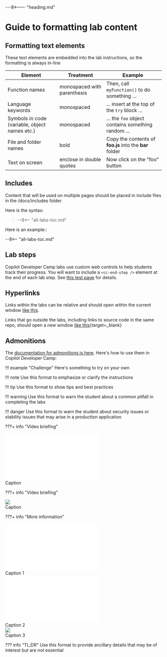---8<--- "heading.md"

# Guide to formatting lab content

## Formatting text elements

These text elements are embedded into the lab instructions, so the formatting is always in-line

| Element | Treatment | Example |
|---|---|---|
| Function names | monospaced with parenthesis | Then, call `myFunction()` to do something ... |
| Language keywords | monospaced | ... insert at the top of the `try` block ... |
| Symbols in code (variable, object names etc.) | monospaced | ... the `foo` object contains something random ... |
| File and folder names | bold |  Copy the contents of **foo.js** into the **bar** folder |
| Text on screen | enclose in double quotes | Now click on the "foo" button |

## Includes

Content that will be used on multiple pages should be placed in include files in the /docs/includes folder.

Here is the syntax:

<blockquote>--8<-- "all-labs-toc.md"</blockquote>

Here is an example::

--8<-- "all-labs-toc.md"

## Lab steps

Copilot Developer Camp labs use custom web controls to help students track their progress. You will want to include a `<cc-end-step />` element at the end of each lab step. See [this test page](../../test) for details.

## Hyperlinks

Links within the labs can be relative and should open within the current window [like this](./labFormat.md).

Links that go outside the labs, including links to source code in the same repo, should open a new window [like this](https://github.com/microsoft/app-camp/blob/main/src/create-core-app/aad/A01-begin-app/client/index.html){target=_blank}

## Admonitions

The [documentation for admonitions is here](https://squidfunk.github.io/mkdocs-material/reference/admonitions/).
Here's how to use them in Copilot Developer Camp:

!!! example "Challenge"
    Here's something to try on your own

!!! note
    Use this format to emphasize or clarify the instructions

!!! tip
    Use this format to show tips and best practices

!!! warning
    Use this format to warn the student about a common pitfall in completing the labs

!!! danger
    Use this format to warn the student about security issues or stability issues that may arise in a production application

???+ info "Video briefing"
    <div class="video">
      <iframe src="//www.youtube.com/embed/EQuB8l4sccg" frameborder="0" allowfullscreen></iframe>
      <div>Caption</div>
    </div>

???+ info "Video briefing"
    <div class="video">
      <img src="/copilot-camp/assets/images/video-coming-soon.png"></img>
      <div>Caption</div>
    </div>

???+ info "More information"
    <div class="tinyVideo">
      <iframe src="//www.youtube.com/embed/EQuB8l4sccg" frameborder="0" allowfullscreen></iframe>
      <div>Caption 1</div>
    </div>
    <div class="tinyVideo">
      <iframe src="//www.youtube.com/embed/EQuB8l4sccg" frameborder="0" allowfullscreen></iframe>
      <div>Caption 2</div>
    </div>
    <div class="tinyVideo">
      <img src="/copilot-camp/assets/images/video-coming-soon.png"></img>
      <div>Caption 3</div>
    </div>

??? info "TL;DR"
    Use this format to provide ancillary details that may be of interest but are not essential
